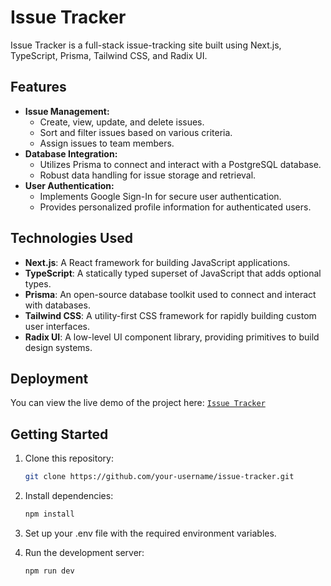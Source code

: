 # Issue Tracker

Issue Tracker is a full-stack issue-tracking site built using Next.js, TypeScript, Prisma, Tailwind CSS, and Radix UI.

## Features

- **Issue Management:**
  - Create, view, update, and delete issues.
  - Sort and filter issues based on various criteria.
  - Assign issues to team members.
- **Database Integration:**
  - Utilizes Prisma to connect and interact with a PostgreSQL database.
  - Robust data handling for issue storage and retrieval.
- **User Authentication:**
  - Implements Google Sign-In for secure user authentication.
  - Provides personalized profile information for authenticated users.

## Technologies Used

- **Next.js**: A React framework for building JavaScript applications.
- **TypeScript**: A statically typed superset of JavaScript that adds optional types.
- **Prisma**: An open-source database toolkit used to connect and interact with databases.
- **Tailwind CSS**: A utility-first CSS framework for rapidly building custom user interfaces.
- **Radix UI**: A low-level UI component library, providing primitives to build design systems.

## Deployment

You can view the live demo of the project here: [`Issue Tracker`](https://issue-tracker-mahid.vercel.app)

## Getting Started

1. Clone this repository:

   ```bash
   git clone https://github.com/your-username/issue-tracker.git
   ```

2. Install dependencies:

   ```bash
   npm install
   ```

3. Set up your .env file with the required environment variables.

4. Run the development server:
   ```bash
   npm run dev
   ```

